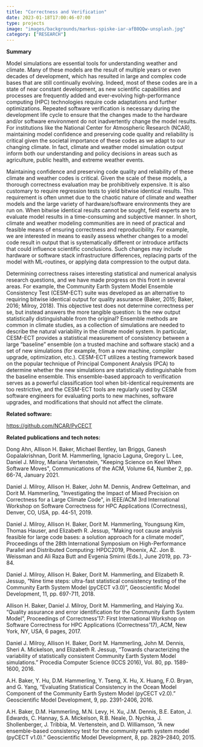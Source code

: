 ```yaml
---
title: "Correctness and Verification"
date: 2023-01-18T17:00:46-07:00
type: projects
image: "images/backgrounds/markus-spiske-iar-afB0QQw-unsplash.jpg"
category: ["RESEARCH"]
---
```


**Summary**

Model simulations are essential tools for understanding weather and climate. Many of these models are
the result of multiple years or even decades of development, which has resulted in large and complex
code bases that are still continually evolving. Indeed, most of these codes are in a state of near constant
development, as new scientific capabilities and processes are frequently added and ever-evolving
high-performance computing (HPC) technologies require code adaptations and further optimizations.
Repeated software verification is necessary during the development life cycle to ensure that the changes
made to the hardware and/or software environment do not inadvertently change the model results. For
institutions like the National Center for Atmospheric Research (NCAR), maintaining model confidence
and preserving code quality and reliability is critical given the societal importance of these codes as
we adapt to our changing climate. In fact, climate and weather model simulation output inform both our
understanding and policy decisions in areas such as agriculture, public health, and extreme weather
events.

Maintaining confidence and preserving code quality and reliability of
these climate and weather codes is critical. Given the scale of these models, a thorough correctness evaluation may be prohibitively expensive. It is also customary to require regression tests to yield bitwise identical results. This requirement is often unmet due to the chaotic nature of climate and weather models and the large variety of hardware/software environments they are run on. When bitwise identical results cannot be sought, field experts are to evaluate model results in a time-consuming and subjective manner.
In short, climate and weather modeling communities are in need of
practical and feasible means of ensuring correctness and
reproducibility. For example, we are interested in means to easily assess whether
changes to a model code result in output that is systematically
different or introduce artifacts that could influence scientific
conclusions. Such changes may include hardware or software stack
infrastructure differences, replacing parts of the model with
ML-routines, or applying data compression to the output data.

Determining correctness raises interesting statistical and numerical analysis research questions, and we
have made progress on this front in several areas. For example, the Community Earth System Model
Ensemble Consistency Test (CESM-ECT) suite was developed as an alternative to requiring bitwise
identical output for quality assurance (Baker, 2015; Baker, 2016; Milroy, 2018). This objective test does
not determine correctness per se, but instead answers the more tangible question: Is the new output
statistically distinguishable from the original? Ensemble methods are common in climate studies, as a
collection of simulations are needed to describe the natural variability in the climate model system. In
particular, CESM-ECT provides a statistical measurement of consistency between a large “baseline”
ensemble (on a trusted machine and software stack) and a set of new simulations (for example, from a
new machine, compiler upgrade, optimization, etc.). CESM-ECT utilizes a testing framework based on the
popular technique of Principal Component Analysis (PCA) to determine whether the new simulations are
statistically distinguishable from the baseline ensemble. This ensemble-based approach to verification
serves as a powerful classification tool when bit-identical requirements are too restrictive, and the
CESM-ECT tools are regularly used by CESM software engineers for evaluating ports to new machines,
software upgrades, and modifications that should not affect the climate.

**Related software:**

https://github.com/NCAR/PyCECT

**Related publications and tech notes:**

Dong Ahn, Allison H. Baker, Michael Bentley, Ian Briggs, Ganesh
 Gopalakrishnan, Dorit M. Hammerling, Ignacio Laguna, Gregory L. Lee,
 Daniel J. Milroy, Mariana Vertenstein, "Keeping Science on Keel When
 Software Moves", Communications of the ACM, Volume 64, Number 2,
 pp. 66-74, January 2021.
 

Daniel J. Milroy, Allison H. Baker, John M. Dennis, Andrew Gettelman, and Dorit M. Hammerling, "Investigating the Impact of Mixed Precision on Correctness for a Large Climate Code", in IEEE/ACM 3rd International Workshop on Software Correctness for HPC Applications (Correctness), Denver, CO, USA, pp. 44-51, 2019. 

Daniel J. Milroy, Allison H. Baker, Dorit M. Hammerling, Youngsung
Kim, Thomas Hauser, and Elizabeth R. Jessup, “Making root cause
analysis feasible for large code bases: a solution approach for a
climate model”, Proceedings of the 28th International Symposium on
High-Performance Parallel and Distributed Computing:  HPDC2019,
Phoenix, AZ.  Jon B. Weissman and Ali Raza Butt and Evgenia Smirni
(Eds.), June 2019, pp. 73-84.


Daniel J. Milroy, Allison H. Baker, Dorit M. Hammerling, and Elizabeth R. Jessup, “Nine time steps: ultra-fast statistical consistency testing of the Community Earth System Model (pyCECT v3.0)”, Geoscientific Model Development, 11, pp. 697-711, 2018.

Allison H. Baker, Daniel J. Milroy, Dorit M. Hammerling, and Haiying
Xu. “Quality assurance and error identification for the Community
Earth System Model”, Proceedings of Correctness’17: First
International Workshop on Software Correctness for HPC Applications
(Correctness’17),.ACM, New York, NY, USA, 6 pages, 2017.

Daniel J. Milroy, Allison H. Baker, Dorit M. Hammerling, John M. Dennis, Sheri A. Mickelson, and Elizabeth R. Jessup, “Towards characterizing the variability of statistically consistent Community Earth System Model simulations.”  Procedia Computer Science (ICCS 2016), Vol. 80, pp. 1589-1600, 2016.

A.H. Baker, Y. Hu, D.M. Hammerling, Y. Tseng, X. Hu, X. Huang, F.O. Bryan, and G. Yang, “Evaluating Statistical Consistency in the Ocean Model Component of the Community Earth System Model (pyCECT v2.0).” Geoscientific Model Development, 9, pp. 2391-2406, 2016.

A.H. Baker, D.M. Hammerling, M.N. Levy, H. Xu, J.M. Dennis, B.E. Eaton, J. Edwards, C. Hannay, S.A. Mickelson, R.B. Neale, D. Nychka, J. Shollenberger, J. Tribbia, M. Vertenstein, and D. Williamson, “A new ensemble-based consistency test for the community earth system model (pyCECT v1.0).” Geoscientific Model Development, 8, pp. 2829–2840, 2015.
